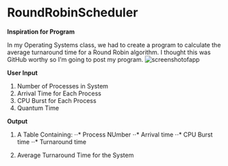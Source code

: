 # RoundRobinScheduler
__Inspiration for Program__

In my Operating Systems class, we had to create a program to calculate the average turnaround time for a Round Robin algorithm. I thought this was GitHub worthy so I'm going to post my program.
![screenshotofapp](https://user-images.githubusercontent.com/18653175/46627805-a5b44880-cb09-11e8-8e52-fcd73264c95d.png)

__User Input__

1. Number of Processes in System
2. Arrival Time for Each Process
3. CPU Burst for Each Process
4. Quantum Time

__Output__

1. A Table Containing:
⋅⋅* Process NUmber
⋅⋅* Arrival time
⋅⋅* CPU Burst time
⋅⋅* Turnaround time 

2. Average Turnaround Time for the System
